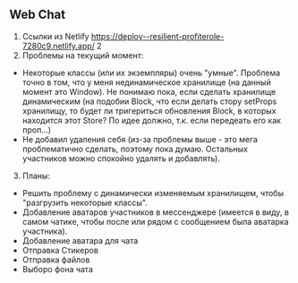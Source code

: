## Web Chat

1. Ссылки из Netlify
   https://deploy--resilient-profiterole-7280c9.netlify.app/
2
2. Проблемы на текущий момент:

- Некоторые классы (или их экземпляры) очень "умные". Проблема точно в том, что у меня нединамическое хранилище (на данный момент это Window). Не понимаю пока, если сделать хранилище динамическим (на подобии Block, что если делать стору setProps хранилищу, то будет ли тригериться обновления Block, в которых находится этот Store? По идее должно, т.к. если передеать его как проп...)
- Не добавил удаления себя (из-за проблемы выше - это мега проблематично сделать, поэтому пока думаю. Остальных участников можно спокойно удалять и добавлять).

3. Планы:

- Решить проблему с динамически изменяемым хранилищем, чтобы "разгрузить некоторые классы".
- Добавление аватаров участников в мессенджере (имеется в виду, в самом чатике, чтобы после или рядом с сообщением была аватарка участника).
- Добавление аватара для чата
- Отправка Стикеров
- Отправка файлов
- Выборо фона чата
